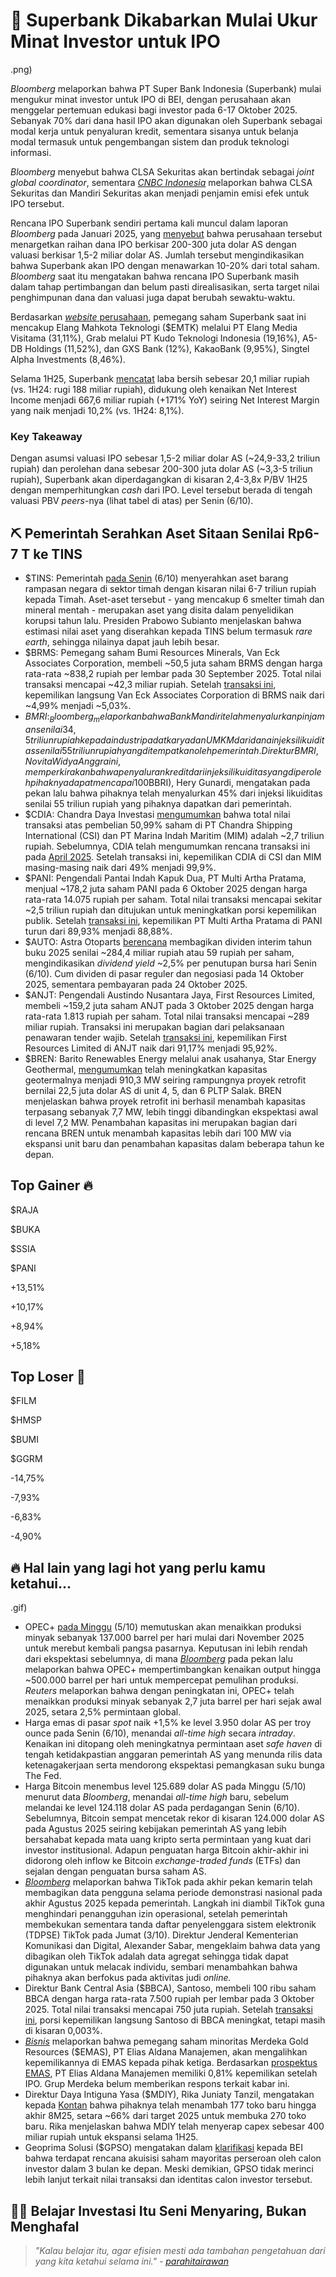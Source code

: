 # 🏦 Superbank Dikabarkan Mulai Ukur Minat Investor untuk IPO

.png)

_Bloomberg_ melaporkan bahwa PT Super Bank Indonesia (Superbank) mulai mengukur minat investor untuk IPO di BEI, dengan perusahaan akan menggelar pertemuan edukasi bagi investor pada 6-17 Oktober 2025. Sebanyak 70% dari dana hasil IPO akan digunakan oleh Superbank sebagai modal kerja untuk penyaluran kredit, sementara sisanya untuk belanja modal termasuk untuk pengembangan sistem dan produk teknologi informasi.

_Bloomberg_ menyebut bahwa CLSA Sekuritas akan bertindak sebagai _joint global coordinator_, sementara [_CNBC Indonesia_](https://www.cnbcindonesia.com/research/20251002103524-128-672195/saham-emtk-terbang-tinggi-ipo-superbank-ganti-sekuritas) melaporkan bahwa CLSA Sekuritas dan Mandiri Sekuritas akan menjadi penjamin emisi efek untuk IPO tersebut.

Rencana IPO Superbank sendiri pertama kali muncul dalam laporan _Bloomberg_ pada Januari 2025, yang [menyebut](https://snips.stockbit.com/snips-terbaru/-akra-guidance-2025-dan-jual-lahan-ke-antm#:~:text=Superbank%20Milik%20EMTK,atau%20spekulasi.) bahwa perusahaan tersebut menargetkan raihan dana IPO berkisar 200-300 juta dolar AS dengan valuasi berkisar 1,5-2 miliar dolar AS. Jumlah tersebut mengindikasikan bahwa Superbank akan IPO dengan menawarkan 10-20% dari total saham. _Bloomberg_ saat itu mengatakan bahwa rencana IPO Superbank masih dalam tahap pertimbangan dan belum pasti direalisasikan, serta target nilai penghimpunan dana dan valuasi juga dapat berubah sewaktu-waktu.

Berdasarkan [_website_ perusahaan](https://www.superbank.id/content/files/informasipemegangsaham/struktur-group-pemegang-saham-2025.pdf), pemegang saham Superbank saat ini mencakup Elang Mahkota Teknologi ($EMTK) melalui PT Elang Media Visitama (31,11%), Grab melalui PT Kudo Teknologi Indonesia (19,16%), A5-DB Holdings (11,52%), dan GXS Bank (12%), KakaoBank (9,95%), Singtel Alpha Investments (8,46%).

Selama 1H25, Superbank [mencatat](https://bucket-bfm-prd.s3.ap-southeast-3.amazonaws.com/files/laporan_keuangan_triwulans/upload/oMV56mOKwA2Vf1LFwm1zpopsiFq0TjzNz7e47FGu.pdf) laba bersih sebesar 20,1 miliar rupiah (vs. 1H24: rugi 188 miliar rupiah), didukung oleh kenaikan Net Interest Income menjadi 667,6 miliar rupiah (+171% YoY) seiring Net Interest Margin yang naik menjadi 10,2% (vs. 1H24: 8,1%).

### Key Takeaway

Dengan asumsi valuasi IPO sebesar 1,5-2 miliar dolar AS (~24,9-33,2 triliun rupiah) dan perolehan dana sebesar 200-300 juta dolar AS (~3,3-5 triliun rupiah), Superbank akan diperdagangkan di kisaran 2,4-3,8x P/BV 1H25 dengan memperhitungkan _cash_ dari IPO. Level tersebut berada di tengah valuasi PBV _peers_-nya (lihat tabel di atas) per Senin (6/10).

## ⛏️ Pemerintah Serahkan Aset Sitaan Senilai Rp6-7 T ke TINS

- $TINS: Pemerintah [pada Senin](https://setkab.go.id/presiden-prabowo-saksikan-penyerahan-aset-rampasan-negara-ke-pt-timah/) (6/10) menyerahkan aset barang rampasan negara di sektor timah dengan kisaran nilai 6-7 triliun rupiah kepada Timah. Aset-aset tersebut - yang mencakup 6 smelter timah dan mineral mentah - merupakan aset yang disita dalam penyelidikan korupsi tahun lalu. Presiden Prabowo Subianto menjelaskan bahwa estimasi nilai aset yang diserahkan kepada TINS belum termasuk _rare earth_, sehingga nilainya dapat jauh lebih besar.
- $BRMS: Pemegang saham Bumi Resources Minerals, Van Eck Associates Corporation, membeli ~50,5 juta saham BRMS dengan harga rata-rata ~838,2 rupiah per lembar pada 30 September 2025. Total nilai transaksi mencapai ~42,3 miliar rupiah. Setelah [transaksi ini](https://www.idx.co.id/StaticData/NewsAndAnnouncement/ANNOUNCEMENTSTOCK/From_EREP/202510/d613b4be9d_ec72a22979.pdf), kepemilikan langsung Van Eck Associates Corporation di BRMS naik dari ~4,99% menjadi ~5,03%.
- $BMRI: _Bloomberg_ melaporkan bahwa Bank Mandiri telah menyalurkan pinjaman senilai 34,5 triliun rupiah kepada industri padat karya dan UMKM dari dana injeksi likuiditas senilai 55 triliun rupiah yang ditempatkan oleh pemerintah. Direktur BMRI, Novita Widya Anggraini, memperkirakan bahwa penyaluran kredit dari injeksi likuiditas yang diperoleh pihaknya dapat mencapai 100% pada akhir 2025. [Sebelumnya](https://www.cnbcindonesia.com/market/20251002191954-17-672436/bri--bbri--sudah-salurkan-45-dari-penempatan-dana-purbaya-rp55-t), Direktur Utama Bank Rakyat Indonesia ($BBRI), Hery Gunardi, mengatakan pada pekan lalu bahwa pihaknya telah menyalurkan 45% dari injeksi likuiditas senilai 55 triliun rupiah yang pihaknya dapatkan dari pemerintah.
- $CDIA: Chandra Daya Investasi [mengumumkan](https://www.idx.co.id/StaticData/NewsAndAnnouncement/ANNOUNCEMENTSTOCK/From_EREP/202510/9779ab1bd3_45567e09f7.pdf) bahwa total nilai transaksi atas pembelian 50,99% saham di PT Chandra Shipping International (CSI) dan PT Marina Indah Maritim (MIM) adalah ~2,7 triliun rupiah. Sebelumnya, CDIA telah mengumumkan rencana transaksi ini pada [April 2025](https://snips.stockbit.com/snips-terbaru/kompilasi-buyback-saham-oleh-emiten#:~:text=%24TPIA%3A%20Chandra%20Asri%20Pacific%20melalui%20anak%20usahanya%2C%20Chandra%20Daya%20Investasi%2C%20menandatangani%20perjanjian%20pembelian%2050%2C99%25%20saham%20di%20PT%20Chandra%20Shipping%20International%20dan%20PT%20Marina%20Indah%20Maritim%2C%20dengan%20nilai%20transaksi%20masing%E2%80%93masing%20belum%20diumumkan). Setelah transaksi ini, kepemilikan CDIA di CSI dan MIM masing-masing naik dari 49% menjadi 99,9%.
- $PANI: Pengendali Pantai Indah Kapuk Dua, PT Multi Artha Pratama, menjual ~178,2 juta saham PANI pada 6 Oktober 2025 dengan harga rata-rata 14.075 rupiah per saham. Total nilai transaksi mencapai sekitar ~2,5 triliun rupiah dan ditujukan untuk meningkatkan porsi kepemilikan publik. Setelah [transaksi ini](https://www.idx.co.id/StaticData/NewsAndAnnouncement/ANNOUNCEMENTSTOCK/From_EREP/202510/15ace21783_ee1bed2866.pdf), kepemilikan PT Multi Artha Pratama di PANI turun dari 89,93% menjadi 88,88%.
- $AUTO: Astra Otoparts [berencana](https://www.idx.co.id/StaticData/NewsAndAnnouncement/ANNOUNCEMENTSTOCK/From_EREP/202510/5044e8afa6_6033ee6b09.pdf) membagikan dividen interim tahun buku 2025 senilai ~284,4 miliar rupiah atau 59 rupiah per saham, mengindikasikan _dividend yield_ ~2,5% per penutupan bursa hari Senin (6/10). Cum dividen di pasar reguler dan negosiasi pada 14 Oktober 2025, sementara pembayaran pada 24 Oktober 2025.
- $ANJT: Pengendali Austindo Nusantara Jaya, First Resources Limited, membeli ~159,2 juta saham ANJT pada 3 Oktober 2025 dengan harga rata-rata 1.813 rupiah per saham. Total nilai transaksi mencapai ~289 miliar rupiah. Transaksi ini merupakan bagian dari pelaksanaan penawaran tender wajib. Setelah [transaksi ini](https://www.idx.co.id/StaticData/NewsAndAnnouncement/ANNOUNCEMENTSTOCK/From_EREP/202510/61ab1b67a0_9eaa5caa95.pdf), kepemilikan First Resources Limited di ANJT naik dari 91,17% menjadi 95,92%.
- $BREN: Barito Renewables Energy melalui anak usahanya, Star Energy Geothermal, [mengumumkan](https://www.idx.co.id/StaticData/NewsAndAnnouncement/ANNOUNCEMENTSTOCK/From_EREP/202510/3f941b4ba2_f87b3b6e9d.pdf) telah meningkatkan kapasitas geotermalnya menjadi 910,3 MW seiring rampungnya proyek retrofit bernilai 22,5 juta dolar AS di unit 4, 5, dan 6 PLTP Salak. BREN menjelaskan bahwa proyek retrofit ini berhasil menambah kapasitas terpasang sebanyak 7,7 MW, lebih tinggi dibandingkan ekspektasi awal di level 7,2 MW. Penambahan kapasitas ini merupakan bagian dari rencana BREN untuk menambah kapasitas lebih dari 100 MW via ekspansi unit baru dan penambahan kapasitas dalam beberapa tahun ke depan.

## Top Gainer 🔥

$RAJA

$BUKA

$SSIA

$PANI

+13,51%

+10,17%

+8,94%

+5,18%

## Top Loser 🤕

$FILM

$HMSP

$BUMI

$GGRM

\-14,75%

\-7,93%

\-6,83%

\-4,90%

## 🔥 Hal lain yang lagi hot yang perlu kamu ketahui...

.gif)

- OPEC+ [pada Minggu](https://www.reuters.com/business/energy/opec-poised-raise-oil-output-further-sources-say-2025-10-05/) (5/10) memutuskan akan menaikkan produksi minyak sebanyak 137.000 barrel per hari mulai dari November 2025 untuk merebut kembali pangsa pasarnya. Keputusan ini lebih rendah dari ekspektasi sebelumnya, di mana [_Bloomberg_](https://snips.stockbit.com/snips-terbaru/-menkeu-optimis-ekonomi-ri-55-yoy-pada-4q25#:~:text=Bloomberg%20melaporkan%20bahwa,ini%20belum%20final.) pada pekan lalu melaporkan bahwa OPEC+ mempertimbangkan kenaikan output hingga ~500.000 barrel per hari untuk mempercepat pemulihan produksi. _Reuters_ melaporkan bahwa dengan peningkatan ini, OPEC+ telah menaikkan produksi minyak sebanyak 2,7 juta barrel per hari sejak awal 2025, setara 2,5% permintaan global.
- Harga emas di pasar _spot_ naik +1,5% ke level 3.950 dolar AS per troy ounce pada Senin (6/10), menandai _all-time high_ secara _intraday_. Kenaikan ini ditopang oleh meningkatnya permintaan aset _safe haven_ di tengah ketidakpastian anggaran pemerintah AS yang menunda rilis data ketenagakerjaan serta mendorong ekspektasi pemangkasan suku bunga The Fed.
- Harga Bitcoin menembus level 125.689 dolar AS pada Minggu (5/10) menurut data _Bloomberg_, menandai _all-time high_ baru, sebelum melandai ke level 124.118 dolar AS pada perdagangan Senin (6/10). Sebelumnya, Bitcoin sempat mencetak rekor di kisaran 124.000 dolar AS pada Agustus 2025 seiring kebijakan pemerintah AS yang lebih bersahabat kepada mata uang kripto serta permintaan yang kuat dari investor institusional. Adapun penguatan harga Bitcoin akhir-akhir ini didorong oleh inflow ke Bitcoin _exchange-traded funds_ (ETFs) dan sejalan dengan penguatan bursa saham AS.
- [_Bloomberg_](https://www.bloomberg.com/news/articles/2025-10-06/tiktok-license-spat-highlights-bytedance-s-indonesia-challenges#:~:text=TikTok%20shared%20a%20trove%20of,its%20biggest%20Southeast%20Asian%20market.) melaporkan bahwa TikTok pada akhir pekan kemarin telah membagikan data pengguna selama periode demonstrasi nasional pada akhir Agustus 2025 kepada pemerintah. Langkah ini diambil TikTok guna menghindari penangguhan izin operasional, setelah pemerintah membekukan sementara tanda daftar penyelenggara sistem elektronik (TDPSE) TikTok pada Jumat (3/10). Direktur Jenderal Kementerian Komunikasi dan Digital, Alexander Sabar, mengeklaim bahwa data yang dibagikan oleh TikTok adalah data agregat sehingga tidak dapat digunakan untuk melacak individu, sembari menambahkan bahwa pihaknya akan berfokus pada aktivitas judi _online._
- Direktur Bank Central Asia ($BBCA), Santoso, membeli 100 ribu saham BBCA dengan harga rata-rata 7.500 rupiah per lembar pada 3 Oktober 2025. Total nilai transaksi mencapai 750 juta rupiah. Setelah [transaksi ini](https://www.idx.co.id/StaticData/NewsAndAnnouncement/ANNOUNCEMENTSTOCK/From_EREP/202510/36dfd42fa8_0ba8b27286.pdf), porsi kepemilikan langsung Santoso di BBCA meningkat, tetapi masih di kisaran 0,003%.
- [_Bisnis_](https://market.bisnis.com/read/20251003/192/1917220/investor-minoritas-merdeka-gold-emas-jual-kendali-perusahaan) melaporkan bahwa pemegang saham minoritas Merdeka Gold Resources ($EMAS), PT Elias Aldana Manajemen, akan mengalihkan kepemilikannya di EMAS kepada pihak ketiga. Berdasarkan [prospektus EMAS](https://www.e-ipo.co.id/id/pipeline/get-propectus-file?id=344&type=), PT Elias Aldana Manajemen memiliki 0,81% kepemilikan setelah IPO. Grup Merdeka belum memberikan respons terkait kabar ini.
- Direktur Daya Intiguna Yasa ($MDIY), Rika Juniaty Tanzil, mengatakan kepada [Kontan](https://industri.kontan.co.id/news/daya-intiguna-yasa-mdiy-realisasikan-pembukaan-177-toko-baru-hingga-agustus-2025) bahwa pihaknya telah menambah 177 toko baru hingga akhir 8M25, setara ~66% dari target 2025 untuk membuka 270 toko baru. Rika menjelaskan bahwa MDIY telah menyerap capex sebesar 400 miliar rupiah untuk ekspansi selama 1H25.
- Geoprima Solusi ($GPSO) mengatakan dalam [klarifikasi](https://www.idx.co.id/StaticData/NewsAndAnnouncement/ANNOUNCEMENTSTOCK/From_EREP/202509/805d467d87_2d198fb9f0.pdf) kepada BEI bahwa terdapat rencana akuisisi saham mayoritas perseroan oleh calon investor dalam 3 bulan ke depan. Meski demikian, GPSO tidak merinci lebih lanjut terkait nilai transaksi dan identitas calon investor tersebut.

## 🧑‍🎨 Belajar Investasi Itu Seni Menyaring, Bukan Menghafal

> _"Kalau belajar itu, agar efisien mesti ada tambahan pengetahuan dari yang kita ketahui selama ini." -_ [_parahitairawan_](https://stockbit.com/parahitairawan)

#####
